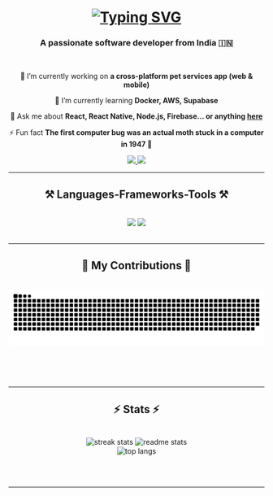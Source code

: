 <h1 align="center">
  <a href="https://git.io/typing-svg"><img src="https://readme-typing-svg.herokuapp.com?font=Satisfy&size=35&pause=1000&color=F77768&center=true&vCenter=true&width=500&height=70&lines=Hey+There!+%F0%9F%91%8B;I+am+Tarang..." alt="Typing SVG" /></a>
</h1>

<h3 align="center">A passionate software developer from India 🇮🇳 </h3>

<br/>

<div align="center">
 
 🔭 I’m currently working on **a cross-platform pet services app (web & mobile)**  
 
 🌱 I’m currently learning **Docker, AWS, Supabase**  

 💬 Ask me about **React, React Native, Node.js, Firebase... or anything [here](https://github.com/taranggg/taranggg/issues)**  

 ⚡ Fun fact **The first computer bug was an actual moth stuck in a computer in 1947 🦋**  

</div>
 
<div align="center"> 
  <a href="mailto:tarangkumar170@gmail.com">
    <img src="https://img.shields.io/badge/Gmail-333333?style=for-the-badge&logo=gmail&logoColor=red" />
  </a>
  <a href="https://www.linkedin.com/in/tarangkumarr17/" target="_blank">
    <img src="https://img.shields.io/badge/LinkedIn-0077B5?style=for-the-badge&logo=linkedin&logoColor=white" target="_blank" />
  </a>
</div>

 <hr/>
 
<h2 align="center">⚒️ Languages-Frameworks-Tools ⚒️</h2>
<br/>
<div align="center">
    <img src="https://skillicons.dev/icons?i=react,bootstrap,mui,html,css,vscode,github,figma,tailwind,git,r" />
    <img src="https://skillicons.dev/icons?i=nodejs,python,javascript,typescript,express,firebase,mongodb,c,java,nextjs,mysql,flask" /><br>
</div>

<br/>
<hr/>

<div align="center">
  <h2>🐍 My Contributions 🐍</h2>
  <br>
 <img alt="snake eating my contributions" src="https://raw.githubusercontent.com/salesp07/salesp07/output/github-contribution-grid-snake.svg" />
  
  <br/><br/><br/>
</div>

<hr/>

<h2 align="center">⚡ Stats ⚡</h2>
<br>
<div align=center>
  <img width=390 src="https://github-readme-streak-stats-salesp07.vercel.app/?user=taranggg&count_private=true&theme=react&border_radius=10" alt="streak stats"/>
  <img width=390 src="https://github-readme-stats-tranggg.vercel.app/api?username=taranggg&count_private=true&show_icons=true&theme=react&rank_icon=github&border_radius=10" alt="readme stats" />
  <br/>
  <img width=325 align="center" src="https://github-readme-stats-salesp07.vercel.app/api/top-langs/?username=taranggg&hide=HTML&langs_count=8&layout=compact&theme=react&border_radius=10&size_weight=0.5&count_weight=0.5&exclude_repo=github-readme-stats" alt="top langs" />
</div>

<br/><br/>

<hr/>

<br/>
